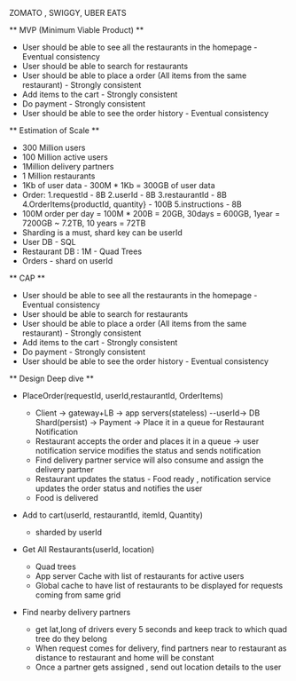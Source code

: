 ZOMATO , SWIGGY, UBER EATS

** MVP (Minimum Viable Product) **
- User should be able to see all the restaurants in the homepage - Eventual consistency
- User should be able to search for restaurants
- User should be able to place a order (All items from the same restaurant) - Strongly consistent
- Add items to the cart - Strongly consistent
- Do payment - Strongly consistent
- User should be able to see the order history - Eventual consistency

** Estimation of Scale **
- 300 Million users
- 100 Million active users
- 1Million delivery partners
- 1 Million restaurants
- 1Kb of user data - 300M * 1Kb = 300GB of user data
- Order:
    1.requestId - 8B
    2.userId - 8B
    3.restaurantId - 8B
    4.OrderItems{productId, quantity} - 100B
    5.instructions - 8B
- 100M order per day = 100M * 200B = 20GB, 30days = 600GB, 1year = 7200GB ~ 7.2TB, 10 years = 72TB
- Sharding is a must, shard key can be userId
- User DB - SQL
- Restaurant DB : 1M - Quad Trees
- Orders - shard on userId

** CAP **
- User should be able to see all the restaurants in the homepage - Eventual consistency
- User should be able to search for restaurants
- User should be able to place a order (All items from the same restaurant) - Strongly consistent
- Add items to the cart - Strongly consistent
- Do payment - Strongly consistent
- User should be able to see the order history - Eventual consistency

** Design Deep dive **
- PlaceOrder(requestId, userId,restaurantId, OrderItems)
  - Client -> gateway+LB -> app servers(stateless) --userId-> DB Shard(persist) -> Payment -> Place it in a queue for Restaurant Notification
  - Restaurant accepts the order and places it in a queue -> user notification service modifies the status and sends notification 
  - Find delivery partner service will also consume and assign the delivery partner
  - Restaurant  updates the status - Food ready , notification service updates the order status and notifies the user
  - Food is delivered

- Add to cart(userId, restaurantId, itemId, Quantity)
  - sharded by userId

- Get All Restaurants(userId, location)
  - Quad trees
  - App server Cache with list of restaurants for active users
  - Global cache to have list of restaurants to be displayed for requests coming from same grid

- Find nearby delivery partners
  - get lat,long of drivers every 5 seconds and keep track to which quad tree do they belong
  - When request comes for delivery, find partners near to restaurant as distance to restaurant and home will be constant
  - Once a partner gets assigned , send out location details to the user
  